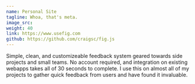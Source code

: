 ```yaml
---
name: Personal Site
tagline: Whoa, that's meta.
image_src:
weight: 40
link: https://www.usefig.com
github: https://github.com/craigsc/fig.js
---
```

Simple, clean, and customizeable feedback system geared towards side projects and small teams. No account required, and integration on existing webapps takes all of 30 seconds to complete. I use this on almost all of my projects to gather quick feedback from users and have found it invaluable.
